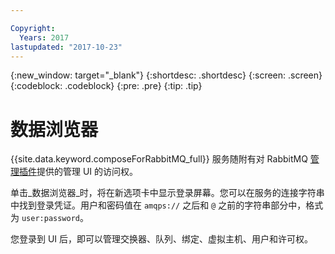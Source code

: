 ```yaml
---

Copyright:
  Years: 2017
lastupdated: "2017-10-23"
---
```


{:new_window: target="_blank"}
{:shortdesc: .shortdesc}
{:screen: .screen}
{:codeblock: .codeblock}
{:pre: .pre}
{:tip: .tip}

# 数据浏览器

{{site.data.keyword.composeForRabbitMQ_full}} 服务随附有对 RabbitMQ [管理插件](https://www.rabbitmq.com/management.html)提供的管理 UI 的访问权。

单击_数据浏览器_时，将在新选项卡中显示登录屏幕。您可以在服务的连接字符串中找到登录凭证。用户和密码值在 `amqps://` 之后和 `@` 之前的字符串部分中，格式为 `user:password`。

您登录到 UI 后，即可以管理交换器、队列、绑定、虚拟主机、用户和许可权。 
